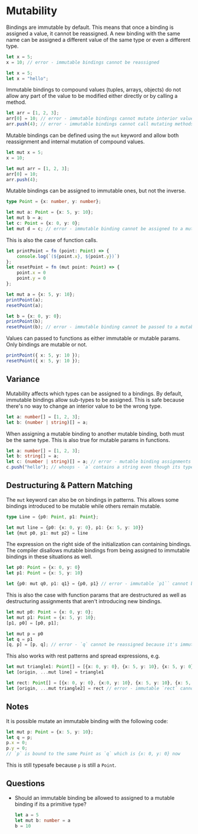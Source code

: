 # Mutability

Bindings are immutable by default. This means that once a binding is assigned
a value, it cannot be reassigned. A new binding with the same name can be
assigned a different value of the same type or even a different type.

```ts
let x = 5;
x = 10; // error - immutable bindings cannot be reassigned
```

```ts
let x = 5;
let x = "hello";
```

Immutable bindings to compound values (tuples, arrays, objects) do not allow
any part of the value to be modified either directly or by calling a method.

```ts
let arr = [1, 2, 3];
arr[0] = 10; // error - immutable bindings cannot mutate interior values
arr.push(4); // error - immutable bindings cannot call mutating methods
```

Mutable bindings can be defined using the `mut` keyword and allow both
reassignment and internal mutation of compound values.

```ts
let mut x = 5;
x = 10;

let mut arr = [1, 2, 3];
arr[0] = 10;
arr.push(4);
```

Mutable bindings can be assigned to immutable ones, but not the inverse.

```ts
type Point = {x: number, y: number};

let mut a: Point = {x: 5, y: 10};
let mut b = a;
let c: Point = {x: 0, y: 0};
let mut d = c; // error - immutable binding cannot be assigned to a mutable binding
```

This is also the case of function calls.

```ts
let printPoint = fn (point: Point) => {
    console.log(`(${point.x}, ${point.y})`)
};
let resetPoint = fn (mut point: Point) => {
    point.x = 0
    point.y = 0
};

let mut a = {x: 5, y: 10};
printPoint(a);
resetPoint(a);

let b = {x: 0, y: 0};
printPoint(b);
resetPoint(b); // error - immutable binding cannot be passed to a mutable param
```

Values can passed to functions as either immutable or mutable params. Only
bindings are mutable or not.

```ts
printPoint({ x: 5, y: 10 });
resetPoint({ x: 5, y: 10 });
```

## Variance

Mutability affects which types can be assigned to a bindings. By default,
immutable bindings allow sub-types to be assigned. This is safe because there's
no way to change an interior value to be the wrong type.

```ts
let a: number[] = [1, 2, 3];
let b: (number | string)[] = a;
```

When assigning a mutable binding to another mutable binding, both must be the
same type. This is also true for mutable params in functions.

```ts
let a: number[] = [1, 2, 3];
let b: string[] = a;
let c: (number | string)[] = a; // error - mutable binding assignments must be the same type
c.push("hello"); // whoops - `a` contains a string even though its type is `number[]`
```

## Destructuring & Pattern Matching

The `mut` keyword can also be on bindings in patterns. This allows some bindings
introduced to be mutable while others remain mutable.

```ts
type Line = {p0: Point, p1: Point};

let mut line = {p0: {x: 0, y: 0}, p1: {x: 5, y: 10}}
let {mut p0, p1: mut p2} = line
```

The expression on the right side of the initialization can containing bindings.
The compiler disallows mutable bindings from being assigned to immutable bindings
in these situations as well.

```ts
let p0: Point = {x: 0, y: 0}
let p1: Point = {x: 5, y: 10}

let {p0: mut q0, p1: q1} = {p0, p1} // error - immutable `p1`` cannot be assigned to mutable `q1`
```

This is also the case with function params that are destructured as well as
destructuring assignments that aren't introducing new bindings.

```ts
let mut p0: Point = {x: 0, y: 0};
let mut p1: Point = {x: 5, y: 10};
[p1, p0] = [p0, p1];

let mut p = p0
let q = p1
[q, p] = [p, q]; // error - `q` cannot be reassigned because it's immutable
```

This also works with rest patterns and spread expressions, e.g.

```ts
let mut triangle1: Point[] = [{x: 0, y: 0}, {x: 5, y: 10}, {x: 5, y: 0}]
let [origin, ...mut line] = triangle1

let rect: Point[] = [{x: 0, y: 0}, {x:0, y: 10}, {x: 5, y: 10}, {x: 5, y: 0}]
let [origin, ...mut triangle2] = rect // error - immutable `rect` cannot be assigned to mutable `triangle2`
```

## Notes

It is possible mutate an immutable binding with the following code:

```ts
let mut p: Point = {x: 5, y: 10};
let q = p;
p.x = 0;
p.y = 0;
// `p` is bound to the same Point as `q` which is {x: 0, y: 0} now
```

This is still typesafe because `p` is still a `Point`.

## Questions

- Should an immutable binding be allowed to assigned to a mutable binding if
  its a primitive type?

  ```ts
  let a = 5
  let mut b: number = a
  b = 10
  ```
